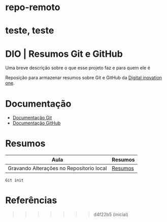 
# repo-remoto


teste, teste
=======

# DIO | Resumos Git e GitHub

Uma breve descrição sobre o que esse projeto faz e para quem ele é

Reposição para armazenar resumos sobre Git e GitHub da [Digital inovation one](https://www.dio.me/).

# Documentação
- [Documentação Git](https://git-scm.com/doc)
- [Documentação GitHub](https://docs.github.com/)

# Resumos

| Aula | Resumos |
|------|---------|
|Gravando Alterações no Repositorio local| [Resumos]()|

```
Git init
```
# Referências
>>>>>>> d4f22b5 (inicial)
